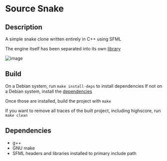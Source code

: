 # Source Snake

## Description

A simple snake clone written entirely in C++ using SFML

The engine itself has been separated into its own [library](https://github.com/blueOkiris/link)

![image](demo.gif)

## Build

On a Debian system, run `make install-deps` to install dependencies
If not on a Debian system, install the [dependencies](#dependencies)

Once those are installed, build the project with `make`

If you want to remove all traces of the built project, including highscore, run `make clean`

## Dependencies
 - g++
 - GNU make
 - SFML headers and libraries installed to primary include path
